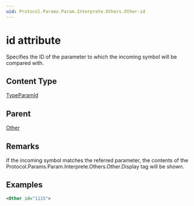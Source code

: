 ```yaml
---
uid: Protocol.Params.Param.Interprete.Others.Other-id
---
```


# id attribute

Specifies the ID of the parameter to which the incoming symbol will be compared with.

## Content Type

[TypeParamId](xref:Protocol-TypeParamId)

## Parent

[Other](xref:Protocol.Params.Param.Interprete.Others.Other)

## Remarks

If the incoming symbol matches the referred parameter, the contents of the Protocol.Params.Param.Interprete.Others.Other.Display tag will be shown.

## Examples

```xml
<Other id="1115">
```
